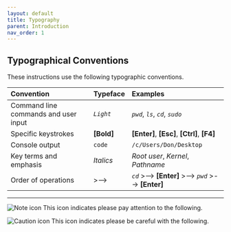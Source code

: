 ```yaml
---
layout: default
title: Typography
parent: Introduction
nav_order: 1
---
```


## Typographical Conventions

These instructions use the following typographic conventions.

| Convention                           | Typeface                  | Examples                                                    |
| :----------------------------------- | :------------------------ | :---------------------------------------------------------- |
| Command line commands and user input | *`Light`*                 | *`pwd`*, *`ls`*, *`cd`*, *`sudo`*                           |
| Specific keystrokes                  | **[Bold]**                | **[Enter]**, **[Esc]**, **[Ctrl]**, **[F4]**                |
| Console output                       | `code`                    | `/c/Users/Don/Desktop`                                      |
| Key terms and emphasis               | _Italics_                 | _Root user_, _Kernel_, _Pathname_                           |
| Order of operations                  | >-->                      | *`cd`*  >-->  **[Enter]**  >-->  *`pwd`*  >-->  **[Enter]** |

---

![Note icon](https://github.com/dl90/linux-basics/blob/gh-pages/docs/images/icons/note.png?raw=true "Note") This icon indicates please pay attention to the following.

![Caution icon](https://github.com/dl90/linux-basics/blob/gh-pages/docs/images/icons/caution.png?raw=true "Caution") This icon indicates please be careful with the following.

